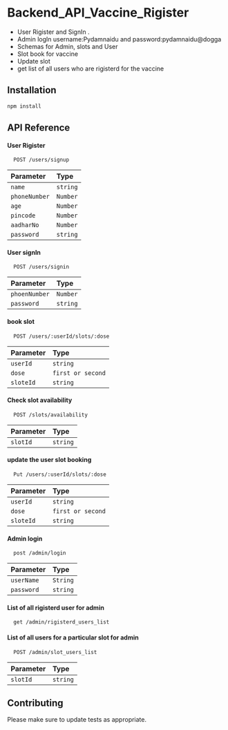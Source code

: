 # Backend_API_Vaccine_Rigister

-	User Rigister and SignIn .
-	Admin logIn username:Pydamnaidu and password:pydamnaidu@dogga
-	Schemas for Admin, slots and User
-	Slot book for vaccine
- Update slot
-	get list of all users who are rigisterd for the vaccine

## Installation

```bash
npm install
```

## API Reference

#### User Rigister

```http
  POST /users/signup
```

| Parameter | Type     | 
| :-------- | :------- | 
| `name`      | `string` |
| `phoneNumber`      | `Number` |
| `age`      | `Number` |
| `pincode`      | `Number` |
| `aadharNo`      | `Number` |
| `password`      | `string` |


#### User signIn

```http
  POST /users/signin
```

| Parameter | Type     | 
| :-------- | :------- | 
| `phoenNumber`      | `Number` |
| `password`      | `string` |


#### book slot

```http
  POST /users/:userId/slots/:dose
```

| Parameter | Type     | 
| :-------- | :------- | 
| `userId`      | `string` |
| `dose`      | `first or second` |
| `sloteId`      | `string` |


#### Check slot availability

```http
  POST /slots/availability
```
| Parameter | Type     | 
| :-------- | :------- |
| `slotId` | `string` |


#### update the user slot booking

```http
  Put /users/:userId/slots/:dose
```
| Parameter | Type     | 
| :-------- | :------- | 
| `userId`      | `string` |
| `dose`      | `first or second` |
| `sloteId`      | `string` |

#### Admin login

```http
  post /admin/login
```
| Parameter | Type     | 
| :-------- | :------- | 
| `userName`      | `String` |
| `password`      | `string` |

#### List of all rigisterd user for admin 

```http
  get /admin/rigisterd_users_list
```
#### List of all users for a particular slot for admin 

```http
  POST /admin/slot_users_list
```
| Parameter | Type     | 
| :-------- | :------- |
| `slotId` | `string` |







## Contributing


Please make sure to update tests as appropriate.
